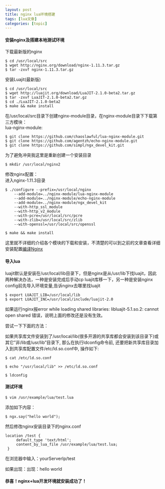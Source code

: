```yaml
---
layout: post
title: nginx lua环境搭建 
tags: [lua文章]
categories: [topic]
---
```

#### 安装nginx及搭建本地测试环境

下载最新版的nginx

    
    
    $ cd /usr/local/src 
    $ wget http://nginx.org/download/nginx-1.11.3.tar.gz
    $ tar -zxvf nginx-1.11.3.tar.gz
    

安装Luajit(最新版)

    
    
    $ cd /usr/local/src
    $ wget http://luajit.org/download/LuaJIT-2.1.0-beta2.tar.gz
    $ tar -zxvf LuaJIT-2.1.0-beta2.tar.gz
    $ cd ./LuaJIT-2.1.0-beta2
    $ make && make install
    

在/usr/local/src目录下创建nginx-module目录，在nginx-module目录下下载第三方模块：  
lua-nginx-module:

    
    
    $ git clone https://github.com/chaoslawful/lua-nginx-module.git
    $ git clone https://github.com/agentzh/echo-nginx-module.git 
    $ git clone https://github.com/simpl/ngx_devel_kit.git
    

为了避免冲突我这里是重新创建一个安装目录

    
    
    $ mkdir /usr/local/nginx2   
    

修改nginx配置：  
进入nginx-1.11.3目录

    
    
    $ ./configure --prefix=/usr/local/nginx 
        --add-module=../nginx-module/lua-nginx-module 
        --add-module=../nginx-module/echo-nginx-module 
        --add-module=../nginx-module/ngx_devel_kit  
        --with-http_ssl_module 
        --with-http_v2_module 
        --with-pcre=/usr/local/src/pcre 
        --with-zlib=/usr/local/src/zlib 
        --with-openssl=/usr/local/src/openssl 
    
    $ make && make install
    

这里就不详细的介绍各个模块的下载和安装，不清楚的可以到之前的文章查看详细安装配置[编译Nginx](https://sunsblog.cn/2016/07/24/nginx/)

#### 导入lua

luajit默认是安装在/usr/local/lib目录下，但是nginx是从/usr/lib下找luajit，因此两种解决办法，一种是安装完成后手动cp
luajit库移一下，另一种是安装nginx config前先导入环境变量,告诉nginx去哪里找luajit

    
    
    $ export LUAJIT_LIB=/usr/local/lib
    $ export LUAJIT_INC=/usr/local/include/luajit-2.0
    

如果运行nginx报error while loading shared libraries: libluajit-5.1.so.2: cannot
open shared 错误，说明上面的修改还是没有生效。

尝试一下下面的方法：

如果共享库文件安装到了/usr/local/lib(很多开源的共享库都会安装到该目录下)或其它”非/lib或/usr/lib”目录下,
那么在执行ldconfig命令前, 还要把新共享库目录加入到共享库配置文件/etc/ld.so.conf中, 操作如下:

    
    
    $ cat /etc/ld.so.conf
    
    $ echo "/usr/local/lib" >> /etc/ld.so.conf
    
    $ ldconfig
    

#### 测试环境

    
    
    $ vim /usr/example/lua/test.lua
    

添加如下内容：

    
    
    $ ngx.say("hello world");
    

然后修改nginx安装目录下的nginx.conf

    
    
    location /test {  
         default_type 'text/html';  
         content_by_lua_file /usr/example/lua/test.lua;  
     }
    

在浏览器中输入：yourServerIp/test

如果出现：出现：hello world

#### 恭喜！nginx+lua开发环境就安装成功了！